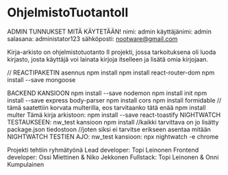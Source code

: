 # OhjelmistoTuotantoII

ADMIN TUNNUKSET MITÄ KÄYTETÄÄN!
nimi: admin
käyttäjänimi: admin
salasana: administator123
sähköposti: nootware@gmail.com


Kirja-arkisto on ohjelmistotuotanto II projekti, jossa tarkoituksena oli luoda kirjasto, josta käyttäjä voi lainata kirjoja itselleen ja lisätä omia kirjojaan.

// REACTIPAKETIN asennus
npm install
npm install react-router-dom
npm install --save mongoose

BACKEND KANSIOON
npm install --save nodemon
npm install init
npm install --save express body-parser
npm install cors
npm install formidable // tämä saatettiin korvata multerilla, eos tarvitaanko tätä enää
npm install multer
Tämä kirja arkistoon:
npm install --save react-toastify
NIGHTWATCH TESTAUKSEEN:
nw_test kansioon
npm install
//kaikki tarvittava on jo lisätty package.json tiedostoon
//joten siksi ei tarvitse erikseen asentaa mitään
NIGHTWATCH TESTIEN AJO:
nw_test kansioon:
npx nightwatch -e chrome

Projekti tehtiin ryhmätyönä 
Lead developer: Topi Leinonen
Frontend developer: Ossi Miettinen & Niko Jekkonen
Fullstack: Topi Leinonen & Onni Kumpulainen
